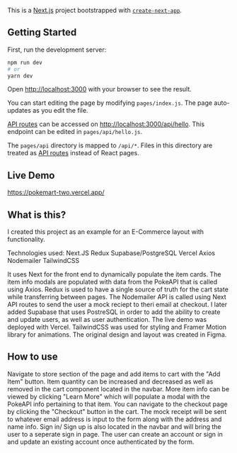 This is a [Next.js](https://nextjs.org/) project bootstrapped with [`create-next-app`](https://github.com/vercel/next.js/tree/canary/packages/create-next-app).

## Getting Started

First, run the development server:

```bash
npm run dev
# or
yarn dev
```

Open [http://localhost:3000](http://localhost:3000) with your browser to see the result.

You can start editing the page by modifying `pages/index.js`. The page auto-updates as you edit the file.

[API routes](https://nextjs.org/docs/api-routes/introduction) can be accessed on [http://localhost:3000/api/hello](http://localhost:3000/api/hello). This endpoint can be edited in `pages/api/hello.js`.

The `pages/api` directory is mapped to `/api/*`. Files in this directory are treated as [API routes](https://nextjs.org/docs/api-routes/introduction) instead of React pages.

## Live Demo

https://pokemart-two.vercel.app/

## What is this?

I created this project as an example for an E-Commerce layout with functionality.

Technologies used:
Next.JS
Redux
Supabase/PostgreSQL
Vercel
Axios
Nodemailer
TailwindCSS

It uses Next for the front end to dynamically populate the item cards. 
The item info modals are populated with data from the PokeAPI that is called using Axios. 
Redux is used to have a single source of truth for the cart state while transferring between pages. 
The Nodemailer API is called using Next API routes to send the user a mock reciept to theri email at checkout.
I later added Supabase that uses PostreSQL in order to add the ability to create and update users, as well as user authentication.
The live demo was deployed with Vercel.
TailwindCSS was used for styling and Framer Motion library for animations.
The original design and layout was created in Figma. 

## How to use
Navigate to store section of the page and add items to cart with the "Add Item" button. Item quantity can be increased and decreased as well as removed in the cart component located in the navbar.
More item info can be viewed by clicking "Learn More" which will populate a modal with the PokeAPI info pertaining to that item.
You can navigate to the checkout page by clicking the "Checkout" button in the cart.
The mock receipt will be sent to whatever email address is input to the form along with the address and name info.
Sign in/ Sign up is also located in the navbar and will bring the user to a seperate sign in page. The user can create an account or sign in and update an existing account once authenticated by the form.